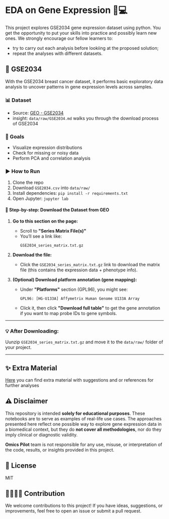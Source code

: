 # EDA on Gene Expression 🧬💻

This project explores GSE2034 gene expression dataset using python. You get the opportunity to put your skills into practice and possibly learn new ones.
We strongly encourage our fellow learners to:
- try to carry out each analysis before lookiing at the proposed solution;
- repeat the analyses with different datasets.

## 🧬 GSE2034
With the GSE2034 breast cancer dataset, it performs basic exploratory data analysis to uncover patterns in gene expression levels across samples.

### 📊 Dataset
- Source: [GEO - GSE2034](https://www.ncbi.nlm.nih.gov/geo/query/acc.cgi?acc=GSE2034)
- insight: `data/raw/GSE2034.md` walks you through the download process of GSE2034

### 🎯 Goals
- Visualize expression distributions
- Check for missing or noisy data
- Perform PCA and correlation analysis

### ▶️ How to Run
1. Clone the repo
2. Download `GSE2034.csv` into `data/raw/`
3. Install dependencies: `pip install -r requirements.txt`
4. Open Jupyter: `jupyter lab`

#### 🔽 **Step-by-step: Download the Dataset from GEO**

1. **Go to this section on the page:**
   - Scroll to **"Series Matrix File(s)"**  
   - You’ll see a link like:
     ```
     GSE2034_series_matrix.txt.gz
     ```

2. **Download the file:**
   - Click the `GSE2034_series_matrix.txt.gz` link to download the matrix file (this contains the expression data + phenotype info).

3. **(Optional) Download platform annotation (gene mapping):**
   - Under **"Platforms"** section (GPL96), you might see:
     ```
     GPL96: [HG-U133A] Affymetrix Human Genome U133A Array
     ```
   - Click it, then click **"Download full table"** to get the gene annotation if you want to map probe IDs to gene symbols.

---

### 💡 After Downloading:
Uunzip `GSE2034_series_matrix.txt.gz` and move it to the `data/raw/` folder of your project.

---

## ✨ Extra Material

[Here](https://www.notion.so/EDA-on-Gene-Expression-e74f532089ce4941a09dd78de56e5348?pvs=4) you can find extra material with suggestions and or references for further analyses

## ⚠️ Disclaimer

This repository is intended **solely for educational purposes**. These notebooks are to serve as examples of real-life use cases. The approaches presented here reflect one possible way to explore gene expression data in a biomedical context, but they do **not cover all methodologies**, nor do they imply clinical or diagnostic validity.

**Omics Pilot** team is not responsible for any use, misuse, or interpretation of the code, results, or insights provided in this project.


## 📜 License
MIT


## 🫱🏼‍🫲🏾 Contribution
We welcome contributions to this project! If you have ideas, suggestions, or improvements, feel free to open an issue or submit a pull request.